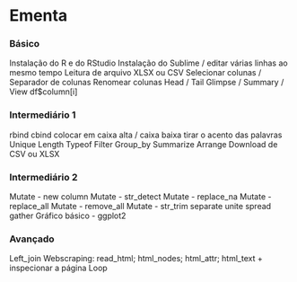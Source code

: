 # Ementa

### Básico
Instalação do R e do RStudio
Instalação do Sublime / editar várias linhas ao mesmo tempo
Leitura de arquivo XLSX ou CSV
Selecionar colunas / Separador de colunas
Renomear colunas
Head / Tail
Glimpse / Summary / View
df$column[i]

### Intermediário 1
rbind
cbind
colocar em caixa alta / caixa baixa
tirar o acento das palavras
Unique
Length
Typeof
Filter
Group_by
Summarize
Arrange
Download de CSV ou XLSX

### Intermediário 2
Mutate - new column
Mutate - str_detect
Mutate - replace_na
Mutate - replace_all
Mutate - remove_all
Mutate - str_trim
separate
unite
spread
gather
Gráfico básico - ggplot2

### Avançado
Left_join
Webscraping: read_html; html_nodes; html_attr; html_text + inspecionar a página
Loop
